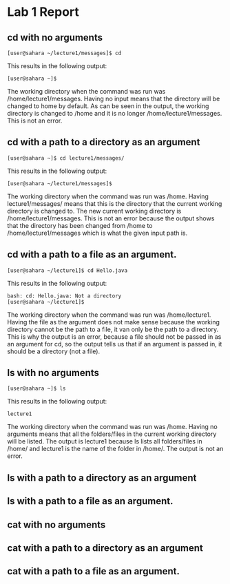 # Lab 1 Report

## cd with no arguments
```
[user@sahara ~/lecture1/messages]$ cd
```

This results in the following output:

```
[user@sahara ~]$ 
```
The working directory when the command was run was /home/lecture1/messages. Having no input means that the directory will be changed to home by default. As can be seen in the output, the working directory is changed to /home and it is no longer /home/lecture1/messages. This is not an error.



## cd with a path to a directory as an argument
```
[user@sahara ~]$ cd lecture1/messages/
```

This results in the following output:

```
[user@sahara ~/lecture1/messages]$ 
```
The working directory when the command was run was /home. Having lecture1/messages/ means that this is the directory that the current working directory is changed to. The new current working directory is /home/lecture1/messages. This is not an error because the output shows that the directory has been changed from /home to /home/lecture1/messages which is what the given input path is.


## cd with a path to a file as an argument.
```
[user@sahara ~/lecture1]$ cd Hello.java
```

This results in the following output:

```
bash: cd: Hello.java: Not a directory
[user@sahara ~/lecture1]$ 
```
The working directory when the command was run was /home/lecture1. Having the file as the argument does not make sense because the working directory cannot be the path to a file, it van only be the path to a directory. This is why the output is an error, because a file should not be passed in as an argument for cd, so the output tells us that if an argument is passed in, it should be a directory (not a file).

## ls with no arguments
```
[user@sahara ~]$ ls
```

This results in the following output:

```
lecture1
```
The working directory when the command was run was /home. Having no arguments means that all the folders/files in the current working directory will be listed. The output is lecture1 because ls lists all folders/files in /home/ and lecture1 is the name of the folder in /home/. The output is not an error.

## ls with a path to a directory as an argument

## ls with a path to a file as an argument.

## cat with no arguments

## cat with a path to a directory as an argument

## cat with a path to a file as an argument.
